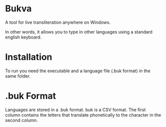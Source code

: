 # Bukva
A tool for live transliteration anywhere on Windows.

In other words, it allows you to type in other languages using a standard english keyboard.

# Installation
To run you need the executable and a language file (.buk format) in the same folder.

# .buk Format
Languages are stored in a .buk format. buk is a CSV format. The first column contains the letters that translate phonetically to the character in the second column.
